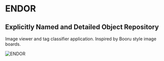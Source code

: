 # ENDOR

## Explicitly Named and Detailed Object Repository

Image viewer and tag classifier application. Inspired by Booru style image boards.

![ENDOR](https://cdn.discordapp.com/attachments/451560063933612044/1033484876214710302/Image_database.jpg)
